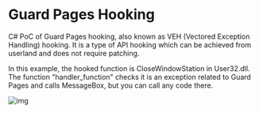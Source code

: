 # Guard Pages Hooking

C# PoC of Guard Pages hooking, also known as VEH (Vectored Exception Handling) hooking. It is a type of API hooking which can be achieved from userland and does not require patching.

In this example, the hooked function is CloseWindowStation in User32.dll. The function "handler_function" checks it is an exception related to Guard Pages and calls MessageBox, but you can call any code there.

![img](https://raw.githubusercontent.com/ricardojoserf/ricardojoserf.github.io/master/images/guardpages/Screenshot_1.png)
